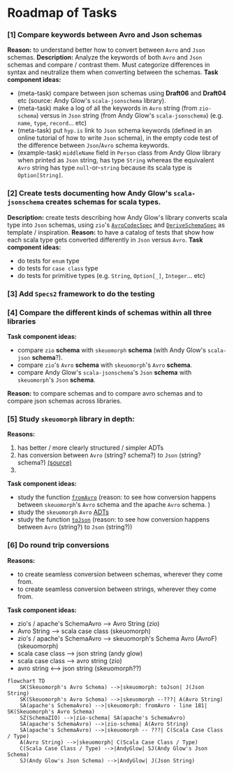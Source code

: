 # Roadmap of Tasks

### [1] Compare keywords between Avro and Json schemas
**Reason:** to understand better how to convert between  `Avro` and `Json` schemas.
**Description:** Analyze the keywords of both `Avro` and `Json` schemas and compare / contrast them. Must categorize differences in syntax and neutralize them when converting between the schemas.
**Task component ideas:**
* (meta-task) compare between json schemas using **Draft06** and **Draft04** etc (source: Andy Glow's `scala-jsonschema` library).
* (meta-task) make a log of all the keywords in `Avro` string (from `zio-schema`) versus in `Json` string (from Andy Glow's `scala-jsonschema`) (e.g. `name`, `type`, `record`... etc)
* (meta-task) put `hyp.is` link to `Json` schema keywords (defined in an online tutorial of how to write `Json` schema), in the empty code test of the difference between `Json`/`Avro` schema keywords.
* (example-task) `middleName` field in `Person` class from Andy Glow library when printed as `Json` string, has type `String` whereas the equivalent `Avro` string has type `null`-or-`string` because its scala type is `Option[String]`.


### [2] Create tests documenting how Andy Glow's `scala-jsonschema` creates schemas for scala types.
**Description:** create tests describing how Andy Glow's library converts scala type into `Json` schemas, using `zio`'s [`AvroCodecSpec`](https://github.com/zio/zio-schema/blob/4e1e00193a59e5d3465fbb76433be5e680df21d7/zio-schema-avro/shared/src/test/scala-2/zio/schema/codec/AvroCodecSpec.scala) and [`DeriveSchemaSpec`](https://github.com/zio/zio-schema/blob/4e1e00193a59e5d3465fbb76433be5e680df21d7/zio-schema-derivation/shared/src/test/scala/zio/schema/DeriveSchemaSpec.scala) as template / inspiration.
**Reason:** to have a catalog of tests that show how each scala type gets converted differently in `Json` versus `Avro`.
**Task component ideas:**
* do tests for `enum` type
* do tests for `case class` type
* do tests for primitive types (e.g. `String`, `Option[_]`, `Integer`... etc)



### [3] Add `Specs2` framework to do the testing

### [4] Compare the different kinds of schemas within all three libraries

**Task component ideas:**
* compare `zio` **schema** with `skeuomorph` **schema** (with Andy Glow's `scala-json` **schema**?).
* compare `zio`'s `Avro` **schema** with `skeuomorph`'s `Avro` **schema**.
* compare Andy Glow's `scala-jsonschema`'s `Json` **schema** with `skeuomorph`'s `Json` **schema**.

**Reason:** to compare schemas and to compare avro schemas and to compare json schemas across libraries.

### [5] Study `skeuomorph` library in depth:
**Reasons:**
1. has better / more clearly structured / simpler ADTs
2. has conversion between `Avro` (string? schema?) to `Json` (string? schema?) [(source)](https://github.com/higherkindness/skeuomorph/blob/main/src/main/scala/higherkindness/skeuomorph/avro/Protocol.scala#L45)
3.

**Task component ideas:**
* study the function [`fromAvro`](https://github.com/higherkindness/skeuomorph/blob/main/src/main/scala/higherkindness/skeuomorph/avro/schema.scala#L181) (reason: to see how conversion happens between `skeuomorph`'s `Avro` schema and the apache `Avro` schema. )
* study the `skeuomorph` `Avro` [ADTs](https://github.com/higherkindness/skeuomorph/blob/main/src/main/scala/higherkindness/skeuomorph/avro/schema.scala#L196)
* study the function [`toJson`](https://github.com/higherkindness/skeuomorph/blob/main/src/main/scala/higherkindness/skeuomorph/avro/Protocol.scala#LL44C1-L44C1) (reason: to see how conversion happens between `Avro` (string?) to `Json` (string?))


### [6] Do round trip conversions
**Reasons:**
* to create seamless conversion between schemas, wherever they come from.
* to create seamless conversion between strings, wherever they come from.

**Task component ideas:**
* zio's / apache's SchemaAvro --> Avro String (zio)
* Avro String --> scala case class (skeuomorph)
* zio's / apache's SchemaAvro --> skeuomorph's Schema Avro (AvroF) (skeuomorph)
* scala case class --> json string (andy glow)
* scala case class --> avro string (zio)
* avro string <--> json string (skeuomorph??)

```mermaid
flowchart TD
    SK(Skeuomorph's Avro Schema) -->|skeuomorph: toJson| J(Json String)
    SK(Skeuomorph's Avro Schema) -->|skeuomorph --???| A(Avro String)
    SA(apache's SchemaAvro) -->|skeuomorph: fromAvro - line 181| SK(Skeuomorph's Avro Schema)
    SZ(SchemaZIO) -->|zio-schema| SA(apache's SchemaAvro)
    SA(apache's SchemaAvro) -->|zio-schema| A(Avro String)
    SA(apache's SchemaAvro) -->|skeuomorph -- ???| C(Scala Case Class / Type)
    A(Avro String) -->|skeuomorph| C(Scala Case Class / Type)
    C(Scala Case Class / Type) -->|AndyGlow| SJ(Andy Glow's Json Schema)
    SJ(Andy Glow's Json Schema) -->|AndyGlow| J(Json String)

```
